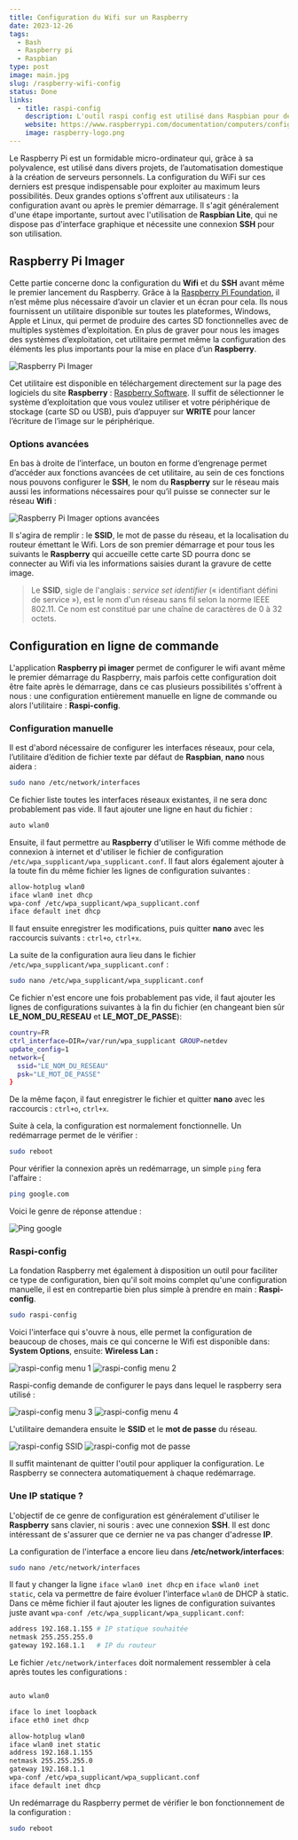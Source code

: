 ```yaml
---
title: Configuration du Wifi sur un Raspberry
date: 2023-12-26
tags:
  - Bash
  - Raspberry pi
  - Raspbian
type: post
image: main.jpg
slug: /raspberry-wifi-config
status: Done
links:
  - title: raspi-config
    description: L'outil raspi config est utilisé dans Raspbian pour définir des paramètres importants.
    website: https://www.raspberrypi.com/documentation/computers/configuration.html
    image: raspberry-logo.png
---
```


Le Raspberry Pi est un formidable micro-ordinateur qui, grâce à sa polyvalence, est utilisé dans divers projets, de l’automatisation domestique à la création de serveurs personnels. La configuration du WiFi sur ces derniers est presque indispensable pour exploiter au maximum leurs possibilités. Deux grandes options s'offrent aux utilisateurs : la configuration avant ou après le premier démarrage. Il s'agit généralement d'une étape importante, surtout avec l'utilisation de **Raspbian Lite**, qui ne dispose pas d'interface graphique et nécessite une connexion **SSH** pour son utilisation.

## Raspberry Pi Imager

Cette partie concerne donc la configuration du **Wifi** et du **SSH** avant même le premier lancement du Raspberry. Grâce à la [Raspberry Pi Foundation](https://www.raspberrypi.org), il n’est même plus nécessaire d’avoir un clavier et un écran pour cela. Ils nous fournissent un utilitaire disponible sur toutes les plateformes, Windows, Apple et Linux, qui permet de produire des cartes SD fonctionnelles avec de multiples systèmes d’exploitation. En plus de graver pour nous les images des systèmes d’exploitation, cet utilitaire permet même la configuration des éléments les plus importants pour la mise en place d’un **Raspberry**.

![Raspberry Pi Imager](raspberry-pi-imager-1.png)

Cet utilitaire est disponible en téléchargement directement sur la page des logiciels du site **Raspberry** : [Raspberry Software](https://www.raspberrypi.com/software/). Il suffit de sélectionner le système d’exploitation que vous voulez utiliser et votre périphérique de stockage (carte SD ou USB), puis d’appuyer sur **WRITE** pour lancer l’écriture de l’image sur le périphérique.

### Options avancées

En bas à droite de l’interface, un bouton en forme d’engrenage permet d’accéder aux fonctions avancées de cet utilitaire, au sein de ces fonctions nous pouvons configurer le **SSH**, le nom du **Raspberry** sur le réseau mais aussi les informations nécessaires pour qu’il puisse se connecter sur le réseau **Wifi** :

![Raspberry Pi Imager options avancées](raspberry-pi-imager-2.png)

Il s'agira de remplir : le **SSID**, le mot de passe du réseau, et la localisation du routeur émettant le Wifi. Lors de son premier démarrage et pour tous les suivants le **Raspberry** qui accueille cette carte SD pourra donc se connecter au Wifi via les informations saisies durant la gravure de cette image.

> Le **SSID**, sigle de l'anglais : *service set identifier* (« identifiant défini de service »), est le nom d'un réseau sans fil selon la norme IEEE 802.11. Ce nom est constitué par une chaîne de caractères de 0 à 32 octets.

## Configuration en ligne de commande

L'application **Raspberry pi imager** permet de configurer le wifi avant même le premier démarrage du Raspberry, mais parfois cette configuration doit être faite après le démarrage, dans ce cas plusieurs possibilités s'offrent à nous : une configuration entièrement manuelle en ligne de commande ou alors l'utilitaire : **Raspi-config**.

### Configuration manuelle

Il est d'abord nécessaire de configurer les interfaces réseaux, pour cela, l’utilitaire d’édition de fichier texte par défaut de **Raspbian**, **nano** nous aidera :
```bash
sudo nano /etc/network/interfaces
```
Ce fichier liste toutes les interfaces réseaux existantes, il ne sera donc probablement pas vide. Il faut ajouter une ligne en haut du fichier :
```bash
auto wlan0
```
Ensuite, il faut permettre au **Raspberry** d'utiliser le Wifi comme méthode de connexion à internet et d'utiliser le fichier de configuration `/etc/wpa_supplicant/wpa_supplicant.conf`. Il faut alors également ajouter à la toute fin du même fichier les lignes de configuration suivantes :
```bash
allow-hotplug wlan0
iface wlan0 inet dhcp
wpa-conf /etc/wpa_supplicant/wpa_supplicant.conf
iface default inet dhcp
```
Il faut ensuite enregistrer les modifications, puis quitter **nano** avec les raccourcis suivants : `ctrl+o`, `ctrl+x`.

La suite de la configuration aura lieu dans le fichier `/etc/wpa_supplicant/wpa_supplicant.conf` :
```bash
sudo nano /etc/wpa_supplicant/wpa_supplicant.conf
```
Ce fichier n'est encore une fois probablement pas vide, il faut ajouter les lignes de configurations suivantes à la fin du fichier (en changeant bien sûr **LE_NOM_DU_RESEAU** et **LE_MOT_DE_PASSE**):
```bash
country=FR
ctrl_interface=DIR=/var/run/wpa_supplicant GROUP=netdev
update_config=1
network={
  ssid="LE_NOM_DU_RESEAU"
  psk="LE_MOT_DE_PASSE"
}
```
De la même façon, il faut enregistrer le fichier et quitter **nano** avec les raccourcis  : `ctrl+o`, `ctrl+x`.

Suite à cela, la configuration est normalement fonctionnelle. Un redémarrage permet de le vérifier :
```bash
sudo reboot
```

Pour vérifier la connexion après un redémarrage, un simple `ping` fera l'affaire :
```bash
ping google.com
```

Voici le genre de réponse attendue :

![Ping google](ping-google.png)

### Raspi-config

La fondation Raspberry met également à disposition un outil pour faciliter ce type de configuration, bien qu'il soit moins complet qu'une configuration manuelle, il est en contrepartie bien plus simple à prendre en main : **Raspi-config**.
```bash
sudo raspi-config
```

Voici l'interface qui s'ouvre à nous, elle permet la configuration de beaucoup de choses, mais ce qui concerne le Wifi est disponible dans: **System Options**, ensuite: **Wireless Lan :**

![raspi-config menu 1](raspi-config-1.png)
![raspi-config menu 2](raspi-config-2.png)

Raspi-config demande de configurer le pays dans lequel le raspberry sera utilisé :

![raspi-config menu 3](raspi-config-3.png)
![raspi-config menu 4](raspi-config-4.png)

L'utilitaire demandera ensuite le **SSID** et le **mot de passe** du réseau.

![raspi-config SSID](raspi-config-5.png)
![raspi-config mot de passe](raspi-config-6.png)

Il suffit maintenant de quitter l'outil pour appliquer la configuration. Le Raspberry se connectera automatiquement à chaque redémarrage.

### Une IP statique ?

L'objectif de ce genre de configuration est généralement d'utiliser le **Raspberry** sans clavier, ni souris : avec une connexion **SSH**. Il est donc intéressant de s'assurer que ce dernier ne va pas changer d'adresse **IP**.

La configuration de l'interface a encore lieu dans **/etc/network/interfaces**:
```bash
sudo nano /etc/network/interfaces
```
Il faut y changer la ligne `iface wlan0 inet dhcp` en `iface wlan0 inet static`, cela va permettre de faire évoluer l'interface `wlan0` de DHCP à static.
Dans ce même fichier il faut ajouter les lignes de configuration suivantes juste avant `wpa-conf /etc/wpa_supplicant/wpa_supplicant.conf`:
```bash
address 192.168.1.155 # IP statique souhaitée
netmask 255.255.255.0 
gateway 192.168.1.1   # IP du routeur
```

Le fichier `/etc/network/interfaces` doit normalement ressembler à cela après toutes les configurations :
```bash

auto wlan0

iface lo inet loopback
iface eth0 inet dhcp

allow-hotplug wlan0
iface wlan0 inet static
address 192.168.1.155
netmask 255.255.255.0
gateway 192.168.1.1
wpa-conf /etc/wpa_supplicant/wpa_supplicant.conf
iface default inet dhcp
```

Un redémarrage du Raspberry permet de vérifier le bon fonctionnement de la configuration :
```bash
sudo reboot
```